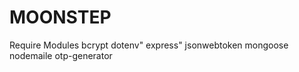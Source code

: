 # MOONSTEP

Require Modules
    bcrypt
    dotenv"
    express"
    jsonwebtoken
    mongoose
    nodemaile
    otp-generator
